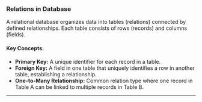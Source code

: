 ###  Relations in Database
A relational database organizes data into tables (relations) connected by defined relationships. Each table consists of rows (records) and columns (fields).

#### Key Concepts:
- **Primary Key:** A unique identifier for each record in a table.
- **Foreign Key:** A field in one table that uniquely identifies a row in another table, establishing a relationship.
- **One-to-Many Relationship:** Common relation type where one record in Table A can be linked to multiple records in Table B.

---